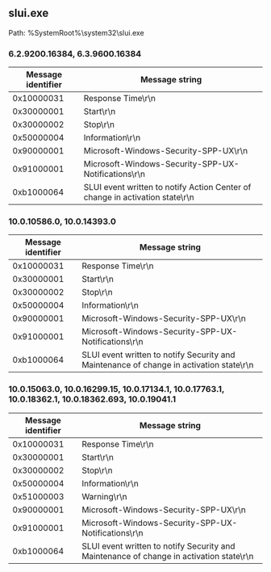 ## slui.exe

Path: %SystemRoot%\system32\slui.exe

### 6.2.9200.16384, 6.3.9600.16384

Message identifier | Message string
--- | ---
0x10000031 | Response Time\r\n
0x30000001 | Start\r\n
0x30000002 | Stop\r\n
0x50000004 | Information\r\n
0x90000001 | Microsoft-Windows-Security-SPP-UX\r\n
0x91000001 | Microsoft-Windows-Security-SPP-UX-Notifications\r\n
0xb1000064 | SLUI event written to notify Action Center of change in activation state\r\n

### 10.0.10586.0, 10.0.14393.0

Message identifier | Message string
--- | ---
0x10000031 | Response Time\r\n
0x30000001 | Start\r\n
0x30000002 | Stop\r\n
0x50000004 | Information\r\n
0x90000001 | Microsoft-Windows-Security-SPP-UX\r\n
0x91000001 | Microsoft-Windows-Security-SPP-UX-Notifications\r\n
0xb1000064 | SLUI event written to notify Security and Maintenance of change in activation state\r\n

### 10.0.15063.0, 10.0.16299.15, 10.0.17134.1, 10.0.17763.1, 10.0.18362.1, 10.0.18362.693, 10.0.19041.1

Message identifier | Message string
--- | ---
0x10000031 | Response Time\r\n
0x30000001 | Start\r\n
0x30000002 | Stop\r\n
0x50000004 | Information\r\n
0x51000003 | Warning\r\n
0x90000001 | Microsoft-Windows-Security-SPP-UX\r\n
0x91000001 | Microsoft-Windows-Security-SPP-UX-Notifications\r\n
0xb1000064 | SLUI event written to notify Security and Maintenance of change in activation state\r\n

